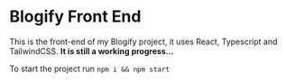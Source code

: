 <h1>Blogify Front End</h1>
<p>This is the front-end of my Blogify project, it uses React, Typescript and TailwindCSS. <b>It is still a working progress...</b></p>
To start the project run <code>npm i && npm start </code>
